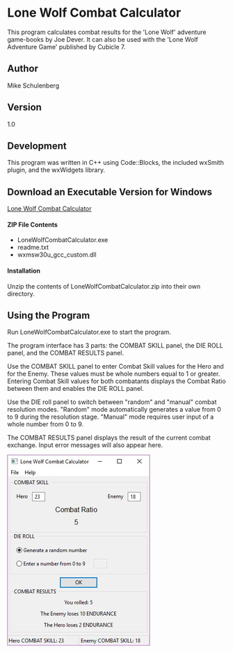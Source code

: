 # Lone Wolf Combat Calculator
This program calculates combat results for the 'Lone Wolf' adventure game-books by Joe Dever. It can also be used with the 'Lone Wolf Adventure Game' published by Cubicle 7.

## Author
Mike Schulenberg

## Version
1.0

## Development
This program was written in C++ using Code::Blocks, the included wxSmith plugin, and the wxWidgets library.

## Download an Executable Version for Windows
[Lone Wolf Combat Calculator](https://www.dropbox.com/s/e47y3g8rjnzcbou/LoneWolfCombatCalculator.zip?dl=1)

#### ZIP File Contents
- LoneWolfCombatCalculator.exe
- readme.txt
- wxmsw30u_gcc_custom.dll

#### Installation
Unzip the contents of LoneWolfCombatCalculator.zip into their own directory.

## Using the Program
Run LoneWolfCombatCalculator.exe to start the program.

The program interface has 3 parts: the COMBAT SKILL panel, the DIE ROLL panel, and the COMBAT RESULTS panel.

Use the COMBAT SKILL panel to enter Combat Skill values for the Hero and for the Enemy. These values must be whole numbers equal to 1 or greater. Entering Combat Skill values for both combatants displays the Combat Ratio between them and enables the DIE ROLL panel.

Use the DIE roll panel to switch between "random" and "manual" combat resolution modes. "Random" mode automatically generates a value from 0 to 9 during the resolution stage. "Manual" mode requires user input of a whole number from 0 to 9.

The COMBAT RESULTS panel displays the result of the current combat exchange. Input error messages will also appear here.

![alt text](https://github.com/MikeSchulenberg/LoneWolfCombatCalculator/blob/master/LoneWolfCombatCalculator-img.JPG)
